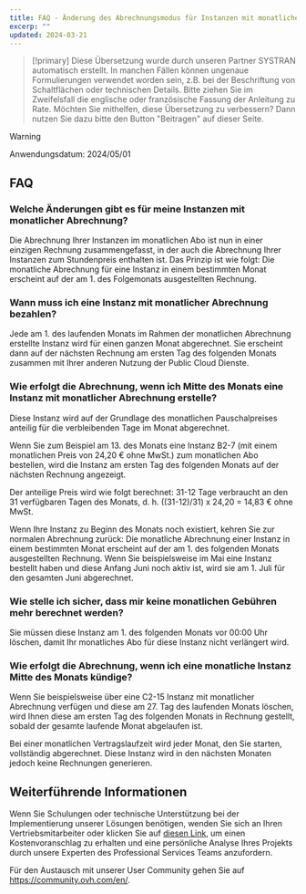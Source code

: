 ```yaml
---
title: FAQ - Änderung des Abrechnungsmodus für Instanzen mit monatlicher Abrechnung
excerp: ""
updated: 2024-03-21
---
```


> [!primary]
> Diese Übersetzung wurde durch unseren Partner SYSTRAN automatisch erstellt. In manchen Fällen können ungenaue Formulierungen verwendet worden sein, z.B. bei der Beschriftung von Schaltflächen oder technischen Details. Bitte ziehen Sie im Zweifelsfall die englische oder französische Fassung der Anleitung zu Rate. Möchten Sie mithelfen, diese Übersetzung zu verbessern? Dann nutzen Sie dazu bitte den Button "Beitragen" auf dieser Seite.
>

> [!warning]
>
> Anwendungsdatum: 2024/05/01

## FAQ

### Welche Änderungen gibt es für meine Instanzen mit monatlicher Abrechnung?

Die Abrechnung Ihrer Instanzen im monatlichen Abo ist nun in einer einzigen Rechnung zusammengefasst, in der auch die Abrechnung Ihrer Instanzen zum Stundenpreis enthalten ist. Das Prinzip ist wie folgt: Die monatliche Abrechnung für eine Instanz in einem bestimmten Monat erscheint auf der am 1. des Folgemonats ausgestellten Rechnung.

### Wann muss ich eine Instanz mit monatlicher Abrechnung bezahlen?

Jede am 1. des laufenden Monats im Rahmen der monatlichen Abrechnung erstellte Instanz wird für einen ganzen Monat abgerechnet. Sie erscheint dann auf der nächsten Rechnung am ersten Tag des folgenden Monats zusammen mit Ihrer anderen Nutzung der Public Cloud Dienste.

### Wie erfolgt die Abrechnung, wenn ich Mitte des Monats eine Instanz mit monatlicher Abrechnung erstelle?

Diese Instanz wird auf der Grundlage des monatlichen Pauschalpreises anteilig für die verbleibenden Tage im Monat abgerechnet.

Wenn Sie zum Beispiel am 13. des Monats eine Instanz B2-7 (mit einem monatlichen Preis von 24,20 € ohne MwSt.) zum monatlichen Abo bestellen, wird die Instanz am ersten Tag des folgenden Monats auf der nächsten Rechnung angezeigt.

Der anteilige Preis wird wie folgt berechnet: 31-12 Tage verbraucht an den 31 verfügbaren Tagen des Monats, d. h. ((31-12)/31) x 24,20 = 14,83 € ohne MwSt.

Wenn Ihre Instanz zu Beginn des Monats noch existiert, kehren Sie zur normalen Abrechnung zurück: Die monatliche Abrechnung einer Instanz in einem bestimmten Monat erscheint auf der am 1. des folgenden Monats ausgestellten Rechnung. Wenn Sie beispielsweise im Mai eine Instanz bestellt haben und diese Anfang Juni noch aktiv ist, wird sie am 1. Juli für den gesamten Juni abgerechnet.

### Wie stelle ich sicher, dass mir keine monatlichen Gebühren mehr berechnet werden?

Sie müssen diese Instanz am 1. des folgenden Monats vor 00:00 Uhr löschen, damit Ihr monatliches Abo für diese Instanz nicht verlängert wird.

### Wie erfolgt die Abrechnung, wenn ich eine monatliche Instanz Mitte des Monats kündige?

Wenn Sie beispielsweise über eine C2-15 Instanz mit monatlicher Abrechnung verfügen und diese am 27. Tag des laufenden Monats löschen, wird Ihnen diese am ersten Tag des folgenden Monats in Rechnung gestellt, sobald der gesamte laufende Monat abgelaufen ist.

Bei einer monatlichen Vertragslaufzeit wird jeder Monat, den Sie starten, vollständig abgerechnet. Diese Instanz wird in den nächsten Monaten jedoch keine Rechnungen generieren.

## Weiterführende Informationen <a name="go-further"></a>

Wenn Sie Schulungen oder technische Unterstützung bei der Implementierung unserer Lösungen benötigen, wenden Sie sich an Ihren Vertriebsmitarbeiter oder klicken Sie auf [diesen Link](https://www.ovhcloud.com/de/professional-services/), um einen Kostenvoranschlag zu erhalten und eine persönliche Analyse Ihres Projekts durch unsere Experten des Professional Services Teams anzufordern.

Für den Austausch mit unserer User Community gehen Sie auf <https://community.ovh.com/en/>.